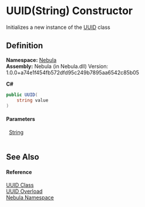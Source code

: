 # UUID(String) Constructor


Initializes a new instance of the <a href="T_Nebula_UUID">UUID</a> class



## Definition
**Namespace:** <a href="N_Nebula">Nebula</a>  
**Assembly:** Nebula (in Nebula.dll) Version: 1.0.0+a74e1f454fb572dfd95c249b7895aa6542c85b05

**C#**
``` C#
public UUID(
	string value
)
```



#### Parameters
<dl><dt>  <a href="https://learn.microsoft.com/dotnet/api/system.string" target="_blank" rel="noopener noreferrer">String</a></dt><dd> </dd></dl>

## See Also


#### Reference
<a href="T_Nebula_UUID">UUID Class</a>  
<a href="Overload_Nebula_UUID__ctor">UUID Overload</a>  
<a href="N_Nebula">Nebula Namespace</a>  
